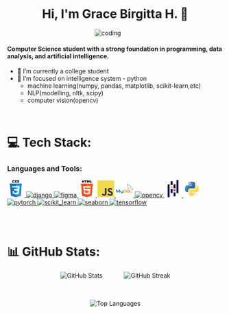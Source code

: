 <!--### Hi there, I'm Grace Birgitta H. 👋

![C](https://img.shields.io/badge/c-%2300599C.svg?style=for-the-badge&logo=c&logoColor=white) ![HTML5](https://img.shields.io/badge/html5-%23E34F26.svg?style=for-the-badge&logo=html5&logoColor=white) ![Figma](https://img.shields.io/badge/figma-%23F24E1E.svg?style=for-the-badge&logo=figma&logoColor=white)

---
![](https://github-readme-stats.vercel.app/api?username=gracebirgita&theme=nightowl&hide_border=false&include_all_commits=true&count_private=false)
![](https://github-readme-streak-stats.herokuapp.com/?user=gracebirgita&theme=nightowl&hide_border=false)<br/>

![](https://github-readme-stats.vercel.app/api/top-langs/?username=gracebirgita&theme=nightowl&hide_border=false&include_all_commits=true&count_private=false&layout=compact)


[![](https://visitcount.itsvg.in/api?id=gracebirgita&icon=0&color=12)](https://visitcount.itsvg.in)
-->

<h1 align="center">Hi, I'm Grace Birgitta H. 👋</h1>

<img align="right" alt="coding" width="300" src="https://media.giphy.com/media/v1.Y2lkPTc5MGI3NjExdjY0ajY5cGt0aGNqeDF5YTJoY3MwNGo5aWRwejNkaXBmdm9laWx2MSZlcD12MV9pbnRlcm5hbF9naWZfYnlfaWQmY3Q9cw/ihZH2vOfn02gs9i1U9/giphy.gif">
<br/>

<h4>Computer Science student with a strong foundation in programming, data analysis, and artificial intelligence.</h4>

- 🔭 I’m currently a college student
- 🌱 I’m focused on intelligence system - python
  - machine learning(numpy, pandas, matplotlib, scikit-learn,etc)
  - NLP(modelling, nltk, scipy)
  - computer vision(opencv)

<br/>


# 💻 Tech Stack:

<h3 align="left">Languages and Tools:</h3>
<p align="left"> <a href="https://www.w3schools.com/css/" target="_blank" rel="noreferrer"> <img src="https://raw.githubusercontent.com/devicons/devicon/master/icons/css3/css3-original-wordmark.svg" alt="css3" width="40" height="40"/> </a> <a href="https://www.djangoproject.com/" target="_blank" rel="noreferrer"> <img src="https://cdn.worldvectorlogo.com/logos/django.svg" alt="django" width="40" height="40"/> </a> <a href="https://www.figma.com/" target="_blank" rel="noreferrer"> <img src="https://www.vectorlogo.zone/logos/figma/figma-icon.svg" alt="figma" width="40" height="40"/> </a> <a href="https://www.w3.org/html/" target="_blank" rel="noreferrer"> <img src="https://raw.githubusercontent.com/devicons/devicon/master/icons/html5/html5-original-wordmark.svg" alt="html5" width="40" height="40"/> </a> <a href="https://developer.mozilla.org/en-US/docs/Web/JavaScript" target="_blank" rel="noreferrer"> <img src="https://raw.githubusercontent.com/devicons/devicon/master/icons/javascript/javascript-original.svg" alt="javascript" width="40" height="40"/> </a> <a href="https://www.mysql.com/" target="_blank" rel="noreferrer"> <img src="https://raw.githubusercontent.com/devicons/devicon/master/icons/mysql/mysql-original-wordmark.svg" alt="mysql" width="40" height="40"/> </a> <a href="https://opencv.org/" target="_blank" rel="noreferrer"> <img src="https://www.vectorlogo.zone/logos/opencv/opencv-icon.svg" alt="opencv" width="40" height="40"/> </a> <a href="https://pandas.pydata.org/" target="_blank" rel="noreferrer"> <img src="https://raw.githubusercontent.com/devicons/devicon/2ae2a900d2f041da66e950e4d48052658d850630/icons/pandas/pandas-original.svg" alt="pandas" width="40" height="40"/> </a> <a href="https://www.python.org" target="_blank" rel="noreferrer"> <img src="https://raw.githubusercontent.com/devicons/devicon/master/icons/python/python-original.svg" alt="python" width="40" height="40"/> </a> <a href="https://pytorch.org/" target="_blank" rel="noreferrer"> <img src="https://www.vectorlogo.zone/logos/pytorch/pytorch-icon.svg" alt="pytorch" width="40" height="40"/> </a> <a href="https://scikit-learn.org/" target="_blank" rel="noreferrer"> <img src="https://upload.wikimedia.org/wikipedia/commons/0/05/Scikit_learn_logo_small.svg" alt="scikit_learn" width="40" height="40"/> </a> <a href="https://seaborn.pydata.org/" target="_blank" rel="noreferrer"> <img src="https://seaborn.pydata.org/_images/logo-mark-lightbg.svg" alt="seaborn" width="40" height="40"/> </a> <a href="https://www.tensorflow.org" target="_blank" rel="noreferrer"> <img src="https://www.vectorlogo.zone/logos/tensorflow/tensorflow-icon.svg" alt="tensorflow" width="40" height="40"/> </a> </p>


<p align="left">
</p>

<br></br>

# 📊 GitHub Stats:
<div style="display: flex; justify-content: center; gap: 50px; flex-wrap: wrap;">
  <img src="https://github-readme-stats.vercel.app/api?username=gracebirgita&theme=nightowl&hide_border=false&include_all_commits=true&count_private=false" alt="GitHub Stats"/>
  <img src="https://github-readme-streak-stats.herokuapp.com/?user=gracebirgita&theme=nightowl&hide_border=false" alt="GitHub Streak"/>
</div>
<br></br>

<p align="center">
  <img src="https://github-readme-stats.vercel.app/api/top-langs/?username=gracebirgita&theme=nightowl&hide_border=false&include_all_commits=true&count_private=false&layout=compact" alt="Top Languages"/>
</p>

<!-- Proudly created with GPRM ( https://gprm.itsvg.in ) -->
